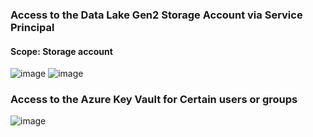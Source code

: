 ### Access to the Data Lake Gen2 Storage Account via Service Principal

#### Scope: Storage account

![image](https://github.com/user-attachments/assets/11884a08-6aff-42ef-ae6b-9bab31c0878e)
![image](https://github.com/user-attachments/assets/cf5692f6-76ba-4231-bd32-f028b0eece77)



### Access to the Azure Key Vault for Certain users or groups

![image](https://github.com/user-attachments/assets/e4674632-a6b4-4eaf-93db-4131254bd29a)
